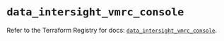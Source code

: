 # `data_intersight_vmrc_console`

Refer to the Terraform Registry for docs: [`data_intersight_vmrc_console`](https://registry.terraform.io/providers/ciscodevnet/intersight/1.0.71/docs/data-sources/vmrc_console).
